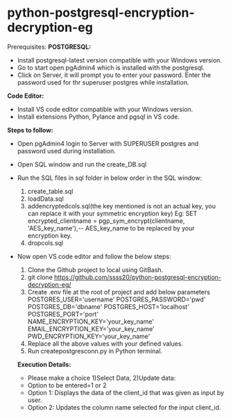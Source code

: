 # python-postgresql-encryption-decryption-eg

Prerequisites:
**POSTGRESQL:**
- Install postgresql-latest version compatible with your Windows version.
- Go to start open pgAdmin4 which is installed with the postgresql.
- Click on Server, it will prompt you to enter your password. Enter the password used for thr superuser postgres while installation.

**Code Editor:**
- Install VS code editor compatible with your Windows version.
- Install extensions Python, Pylance and pgsql in VS code.

**Steps to follow:**
- Open pgAdmin4 login to Server with SUPERUSER postgres and password used during installation.
- Open SQL window and run the create_DB.sql
- Run the SQL files in sql folder in below order in the SQL window:
  1) create_table.sql
  2) loadData.sql
  3) addencryptedcols.sql(the key mentioned is not an actual key, you can replace it with your symmetric encryption key)
  Eg: SET encrypted_clientname = pgp_sym_encrypt(clientname, 'AES_key_name'),-- AES_key_name to be replaced by your encryption key.
  4) dropcols.sql

- Now open VS code editor and follow the below steps:
  1) Clone the Github project to local using GitBash.
  2) git clone https://github.com/ssss20/python-postgresql-encryption-decryption-eg/
  3) Create .env file at the root of project and add below parameters
     POSTGRES_USER='username'
     POSTGRES_PASSWORD='pwd'
     POSTGRES_DB='dbname'
     POSTGRES_HOST='localhost'
     POSTGRES_PORT='port'
     NAME_ENCRYPTION_KEY='your_key_name'
     EMAIL_ENCRYPTION_KEY='your_key_name'
     PWD_ENCRYPTION_KEY='your_key_name'
  4) Replace all the above values with your defined values.
  5) Run createpostgresconn.py in Python terminal.
 
  **Execution Details:**

  - Please make a choice 1)Select Data, 2)Update data: 
  - Option to be entered=1 or 2
  - Option 1: Displays the data of the client_id that was given as input by user.
  - Option 2: Updates the column name selected for the input client_id.

    
    



  
